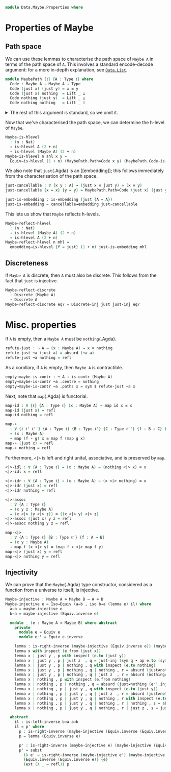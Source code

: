 <!--
```agda
open import 1Lab.Prelude

open import Data.Maybe.Base
open import Data.List.Base using (_∷_; [])
open import Data.Dec.Base
open import Data.Nat.Base
open import Data.Sum.Base
```
-->

```agda
module Data.Maybe.Properties where
```

<!--
```agda
private variable
  ℓ ℓ' : Level
  A B C : Type ℓ
```
-->

# Properties of Maybe

## Path space

We can use these lemmas to characterise the path space of `Maybe A` in
terms of the path space of `A`. This involves a standard encode-decode
argument: for a more in-depth explanation, see [`Data.List`].

[`Data.List`]: Data.List.html

```agda
module MaybePath {ℓ} {A : Type ℓ} where
  Code : Maybe A → Maybe A → Type _
  Code (just x) (just y) = x ≡ y
  Code (just x) nothing  = Lift _ ⊥
  Code nothing (just y)  = Lift _ ⊥
  Code nothing nothing   = Lift _ ⊤
```

<details>
<summary>The rest of this argument is standard, so we omit it.
</summary>

```agda
  refl-code : ∀ x → Code x x
  refl-code (just x) = refl
  refl-code nothing = lift tt

  decode : ∀ x y → Code x y → x ≡ y
  decode (just x) (just y) p = ap just p
  decode nothing nothing _ = refl

  encode : ∀ x y → x ≡ y → Code x y
  encode (just x) (just y) p = just-inj p
  encode (just x) nothing p = absurd (just≠nothing p)
  encode nothing (just x) p = absurd (nothing≠just p)
  encode nothing nothing p = lift tt

  encode-refl : ∀ {x} → encode x x refl ≡ refl-code x
  encode-refl {x = just x} = refl
  encode-refl {x = nothing} = refl

  decode-refl : ∀ {x} → decode x x (refl-code x) ≡ refl
  decode-refl {x = just x} = refl
  decode-refl {x = nothing} = refl

  decode-encode : ∀ {x y} → (p : x ≡ y) → decode x y (encode x y p) ≡ p
  decode-encode {x = x} =
    J (λ y' p → decode x y' (encode x y' p) ≡ p)
      (ap (decode x x) encode-refl ∙ decode-refl)

  encode-decode : ∀ {x y} → (p : Code x y) → encode x y (decode x y p) ≡ p
  encode-decode {just x} {just y} p = refl
  encode-decode {nothing} {nothing} p = refl

  Path≃Code : ∀ x y → (x ≡ y) ≃ Code x y
  Path≃Code x y =
    Iso→Equiv (encode x y , iso (decode x y) encode-decode decode-encode)

  Code-is-hlevel
    : {x y : Maybe A} (n : Nat)
    → is-hlevel A (2 + n)
    → is-hlevel (Code x y) (1 + n)
  Code-is-hlevel {x = just x} {y = just y} n ahl = ahl x y
  Code-is-hlevel {x = just x} {y = nothing} n ahl = hlevel (1 + n)
  Code-is-hlevel {x = nothing} {y = just x} n ahl = hlevel (1 + n)
  Code-is-hlevel {x = nothing} {y = nothing} n ahl = hlevel (1 + n)
```
</details>

Now that we've characterised the path space, we can determine the h-level
of `Maybe`.

```agda
Maybe-is-hlevel
  : (n : Nat)
  → is-hlevel A (2 + n)
  → is-hlevel (Maybe A) (2 + n)
Maybe-is-hlevel n ahl x y =
  Equiv→is-hlevel (1 + n) (MaybePath.Path≃Code x y) (MaybePath.Code-is-hlevel n ahl)
```

<!--
```agda
instance
  H-Level-Maybe
    : ∀ {ℓ} {A : Type ℓ} {n} ⦃ _ : 2 ≤ n ⦄ ⦃ _ : H-Level A n ⦄
    → H-Level (Maybe A) n
  H-Level-Maybe {n = suc (suc n)} ⦃ s≤s (s≤s p) ⦄ = hlevel-instance $
    Maybe-is-hlevel n (hlevel (2 + n))
```
-->

We also note that `just`{.Agda} is an [[embedding]]; this follows
immediately from the characterisation of the path space.

```agda
just-cancellable : ∀ {x y : A} → (just x ≡ just y) ≃ (x ≡ y)
just-cancellable {x = x} {y = y} = MaybePath.Path≃Code (just x) (just y)

just-is-embedding : is-embedding (just {A = A})
just-is-embedding = cancellable→embedding just-cancellable
```

This lets us show that `Maybe` reflects h-levels.

```agda
Maybe-reflect-hlevel
  : (n : Nat)
  → is-hlevel (Maybe A) (2 + n)
  → is-hlevel A (2 + n)
Maybe-reflect-hlevel n mhl =
  embedding→is-hlevel {f = just} (1 + n) just-is-embedding mhl
```

## Discreteness

If `Maybe A` is discrete, then `A` must also be discrete. This follows
from the fact that `just` is injective.

```agda
Maybe-reflect-discrete
  : Discrete (Maybe A)
  → Discrete A
Maybe-reflect-discrete eq? = Discrete-inj just just-inj eq?
```

# Misc. properties

If `A` is empty, then a `Maybe A` must be `nothing`{.Agda}.

```agda
refute-just : ¬ A → (x : Maybe A) → x ≡ nothing
refute-just ¬a (just a) = absurd (¬a a)
refute-just ¬a nothing = refl
```

As a corollary, if `A` is empty, then `Maybe A` is contractible.

```agda
empty→maybe-is-contr : ¬ A → is-contr (Maybe A)
empty→maybe-is-contr ¬a .centre = nothing
empty→maybe-is-contr ¬a .paths x = sym $ refute-just ¬a x
```

Next, note that `map`{.Agda} is functorial.

```agda
map-id : ∀ {ℓ} {A : Type ℓ} (x : Maybe A) → map id x ≡ x
map-id (just x) = refl
map-id nothing = refl

map-∘
  : ∀ {ℓ ℓ' ℓ''} {A : Type ℓ} {B : Type ℓ'} {C : Type ℓ''} {f : B → C} {g : A → B}
  → (x : Maybe A)
  → map (f ∘ g) x ≡ map f (map g x)
map-∘ (just x) = refl
map-∘ nothing = refl
```

Furthermore, `<|>` is left and right unital, associative, and is preserved by
`map`.

```agda
<|>-idl : ∀ {A : Type ℓ} → (x : Maybe A) → (nothing <|> x) ≡ x
<|>-idl x = refl

<|>-idr : ∀ {A : Type ℓ} → (x : Maybe A) → (x <|> nothing) ≡ x
<|>-idr (just x) = refl
<|>-idr nothing = refl

<|>-assoc
  : ∀ {A : Type ℓ}
  → (x y z : Maybe A)
  → (x <|> (y <|> z)) ≡ ((x <|> y) <|> z)
<|>-assoc (just x) y z = refl
<|>-assoc nothing y z = refl

map-<|>
  : ∀ {A : Type ℓ} {B : Type ℓ'} {f : A → B}
  → (x y : Maybe A)
  → map f (x <|> y) ≡ (map f x <|> map f y)
map-<|> (just x) y = refl
map-<|> nothing y = refl
```

## Injectivity

We can prove that the `Maybe`{.Agda} type constructor, considered as a
function from a universe to itself, is injective.

```agda
Maybe-injective : Maybe A ≃ Maybe B → A ≃ B
Maybe-injective e = Iso→Equiv (a→b , iso b→a (lemma e) il) where
  a→b = maybe-injective e
  b→a = maybe-injective (Equiv.inverse e)

  module _ (e : Maybe A ≃ Maybe B) where abstract
    private
      module e = Equiv e
      module e⁻¹ = Equiv e.inverse

    lemma : is-right-inverse (maybe-injective (Equiv.inverse e)) (maybe-injective e)
    lemma x with inspect (e.from (just x))
    lemma x | just y , p with inspect (e.to (just y))
    lemma x | just y , p | just z  , q = just-inj (sym q ∙ ap e.to (sym p) ∙ e.ε _)
    lemma x | just y , p | nothing , q with inspect (e.to nothing)
    lemma x | just y , p | nothing , q | nothing , r = absurd (just≠nothing (e.injective₂ q r))
    lemma x | just y , p | nothing , q | just z  , r = absurd (nothing≠just (sym q ∙ ap e.to (sym p) ∙ e.ε _))
    lemma x | nothing , p with inspect (e.from nothing)
    lemma x | nothing , p | nothing , q = absurd (just≠nothing (e⁻¹.injective₂ p q))
    lemma x | nothing , p | just y , q with inspect (e.to (just y))
    lemma x | nothing , p | just y , q | just z  , r = absurd (just≠nothing (sym r ∙ ap e.to (sym q) ∙ e.ε _))
    lemma x | nothing , p | just y , q | nothing , r with inspect (e.to nothing)
    lemma x | nothing , p | just y , q | nothing , r | nothing , s = absurd (just≠nothing (e.injective₂ r s))
    lemma x | nothing , p | just y , q | nothing , r | just z , s = just-inj (sym s ∙ ap e.to (sym p) ∙ e.ε _)

  abstract
    il : is-left-inverse b→a a→b
    il = p' where
      p : is-right-inverse (maybe-injective (Equiv.inverse (Equiv.inverse e))) (maybe-injective (Equiv.inverse e))
      p = lemma (Equiv.inverse e)

      p' : is-right-inverse (maybe-injective e) (maybe-injective (Equiv.inverse e))
      p' = subst
        (λ e' → is-right-inverse (maybe-injective e') (maybe-injective (Equiv.inverse e)))
        {Equiv.inverse (Equiv.inverse e)} {e}
        (ext (λ _ → refl)) p
```

<!--
```agda
Maybe-is-sum : Maybe A ≃ (⊤ ⊎ A)
Maybe-is-sum {A = A} = Iso→Equiv (to , iso from ir il) where
  to   : Maybe A → ⊤ ⊎ A
  to (just x) = inr x
  to nothing = inl tt

  from : ⊤ ⊎ A → Maybe A
  from (inr x) = just x
  from (inl _) = nothing

  ir : is-right-inverse from to
  ir (inl x) = refl
  ir (inr x) = refl

  il : is-right-inverse to from
  il nothing = refl
  il (just x) = refl
```
-->
